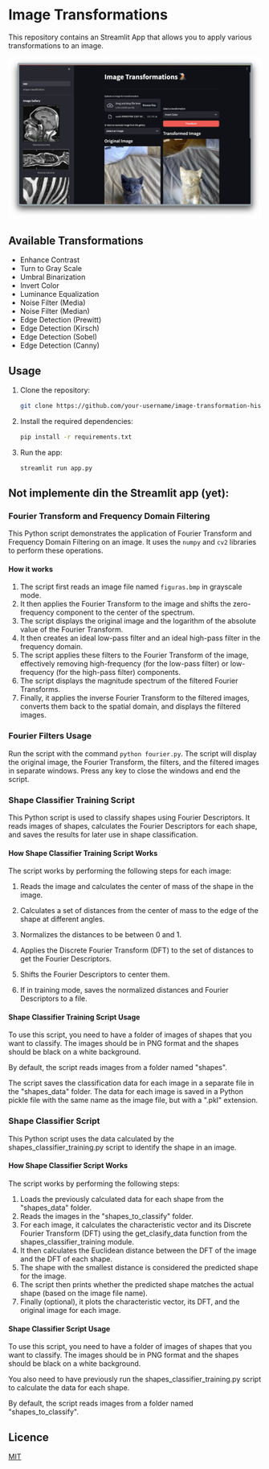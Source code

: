 # Image Transformations

This repository contains an Streamlit App that allows you to apply various transformations to an image.

![GUI Screenshot](<Screenshot 2024-01-31 at 20.58.02.jpg>)

## Available Transformations

* Enhance Contrast
* Turn to Gray Scale
* Umbral Binarization
* Invert Color
* Luminance Equalization
* Noise Filter (Media)
* Noise Filter (Median)
* Edge Detection (Prewitt)
* Edge Detection (Kirsch)
* Edge Detection (Sobel)
* Edge Detection (Canny)

## Usage

1. Clone the repository:

    ```bash
    git clone https://github.com/your-username/image-transformation-histogram.git
    ```

2. Install the required dependencies:

    ```bash
    pip install -r requirements.txt
    ```

3. Run the app:

    ```bash
    streamlit run app.py
    ```

## Not implemente din the Streamlit app (yet):

### Fourier Transform and Frequency Domain Filtering

This Python script demonstrates the application of Fourier Transform and Frequency Domain Filtering on an image. It uses the `numpy` and `cv2` libraries to perform these operations.

#### How it works

1. The script first reads an image file named `figuras.bmp` in grayscale mode.
2. It then applies the Fourier Transform to the image and shifts the zero-frequency component to the center of the spectrum.
3. The script displays the original image and the logarithm of the absolute value of the Fourier Transform.
4. It then creates an ideal low-pass filter and an ideal high-pass filter in the frequency domain.
5. The script applies these filters to the Fourier Transform of the image, effectively removing high-frequency (for the low-pass filter) or low-frequency (for the high-pass filter) components.
6. The script displays the magnitude spectrum of the filtered Fourier Transforms.
7. Finally, it applies the inverse Fourier Transform to the filtered images, converts them back to the spatial domain, and displays the filtered images.

### Fourier Filters Usage

Run the script with the command `python fourier.py`. The script will display the original image, the Fourier Transform, the filters, and the filtered images in separate windows. Press any key to close the windows and end the script.

### Shape Classifier Training Script

This Python script is used to classify shapes using Fourier Descriptors. It reads images of shapes, calculates the Fourier Descriptors for each shape, and saves the results for later use in shape classification.

#### How Shape Classifier Training Script Works

The script works by performing the following steps for each image:

1. Reads the image and calculates the center of mass of the shape in the image.

2. Calculates a set of distances from the center of mass to the edge of the shape at different angles.

3. Normalizes the distances to be between 0 and 1.

4. Applies the Discrete Fourier Transform (DFT) to the set of distances to get the Fourier Descriptors.

5. Shifts the Fourier Descriptors to center them.

6. If in training mode, saves the normalized distances and Fourier Descriptors to a file.

#### Shape Classifier Training Script Usage

To use this script, you need to have a folder of images of shapes that you want to classify. The images should be in PNG format and the shapes should be black on a white background.

By default, the script reads images from a folder named "shapes".

The script saves the classification data for each image in a separate file in the "shapes_data" folder. The data for each image is saved in a Python pickle file with the same name as the image file, but with a ".pkl" extension.

### Shape Classifier Script

This Python script uses the data calculated by the shapes_classifier_training.py script to identify the shape in an image.

#### How Shape Classifier Script Works

The script works by performing the following steps:

1. Loads the previously calculated data for each shape from the "shapes_data" folder.
2. Reads the images in the "shapes_to_classify" folder.
3. For each image, it calculates the characteristic vector and its Discrete Fourier Transform (DFT) using the get_clasify_data function from the shapes_classifier_training module.
4. It then calculates the Euclidean distance between the DFT of the image and the DFT of each shape.
5. The shape with the smallest distance is considered the predicted shape for the image.
6. The script then prints whether the predicted shape matches the actual shape (based on the image file name).
7. Finally (optional), it plots the characteristic vector, its DFT, and the original image for each image.

#### Shape Classifier Script Usage

To use this script, you need to have a folder of images of shapes that you want to classify. The images should be in PNG format and the shapes should be black on a white background.

You also need to have previously run the shapes_classifier_training.py script to calculate the data for each shape.

By default, the script reads images from a folder named "shapes_to_classify".

## Licence

[MIT](https://choosealicense.com/licenses/mit/)
